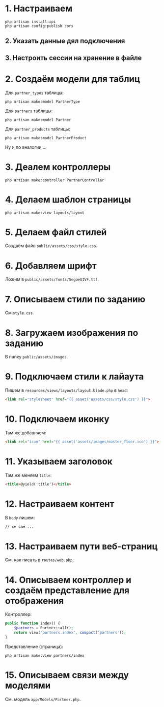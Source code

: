 # 1. Настраиваем
```shell
php artisan install:api
php artisan config:publish cors
```
## 2. Указать данные дял подключения
## 3. Настроить сессии на хранение в файле

# 2. Создаём модели для таблиц

Для `partner_types` таблицы:
```shell
php artisan make:model PartnerType
```

Для `partners` таблицы:
```shell
php artisan make:model Partner
```

Для `partner_products` таблицы:
```shell
php artisan make:model PartnerProduct
```

Ну и по аналогии ...

# 3. Деалем контроллеры
```shell
php artisan make:controller PartnerController
```

# 4. Делаем шаблон страницы
```shell
php artisan make:view layouts/layout
```

# 5. Делаем файл стилей
Создаём файл `public/assets/css/style.css`.

# 6. Добавляем шрифт
Ложим в `public/assets/fonts/SegoeUIVF.ttf`.

# 7. Описываем стили по заданию
См `style.css`.

# 8. Загружаем изображения по заданию
В папку `public/assets/images`.

# 9. Подключаем стили к лайаута
Пишем в `resources/views/layouts/layout.blade.php` в `head`:
```html
<link rel="stylesheet" href="{{ asset('assets/css/style.css') }}">
```

# 10. Подключаем иконку
Там же добавляем:
```html
<link rel="icon" href="{{ asset('assets/images/master_floor.ico') }}">
```

# 11. Указываем заголовок
Там же меняем `title`:
```html
<title>@yield('title')</title>
```

# 12. Настраиваем контент
В `body` пишем:
```html
// см сам ...
```

# 13. Настраиваем пути веб-страниц
См. как писать в `routes/web.php`.

# 14. Описываем контроллер и создаём представление для отображения
Контроллер:
```php
public function index() {
    $partners = Partner::all();
    return view('partners.index', compact('partners'));
}
```

Представление (страница):
```shell
php artisan make:view partners/index
```
# 15. Описываем связи между моделями
См. модель `app/Models/Partner.php`.
